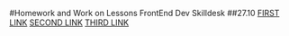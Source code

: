 #Homework and Work on Lessons FrontEnd Dev Skilldesk
##27.10 [FIRST LINK](https://derenng.github.io/Skilldesk-FE-Homework/HM/27.10/index.html) [SECOND LINK](https://derenng.github.io/Skilldesk-FE-Homework/HM/27.10/index2.html) [THIRD LINK](https://derenng.github.io/Skilldesk-FE-Homework/HM/27.10/index3.html)
